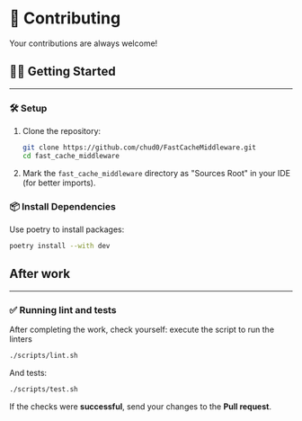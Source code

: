 # 🤝 Contributing

Your contributions are always welcome!

## 🧑‍💻 Getting Started

---
### 🛠️ Setup

1. Clone the repository:
   ```bash
   git clone https://github.com/chud0/FastCacheMiddleware.git
   cd fast_cache_middleware
   ```

2. Mark the `fast_cache_middleware` directory as "Sources Root" in your IDE (for better imports).

### 📦 Install Dependencies

Use poetry to install packages:
```bash
poetry install --with dev
```

## After work

---
### ✅ Running lint and tests
After completing the work, check yourself: execute the script to run the linters

```bash
./scripts/lint.sh
```
And tests:
```bash
./scripts/test.sh
```

If the checks were **successful**, send your changes to the **Pull request**.


